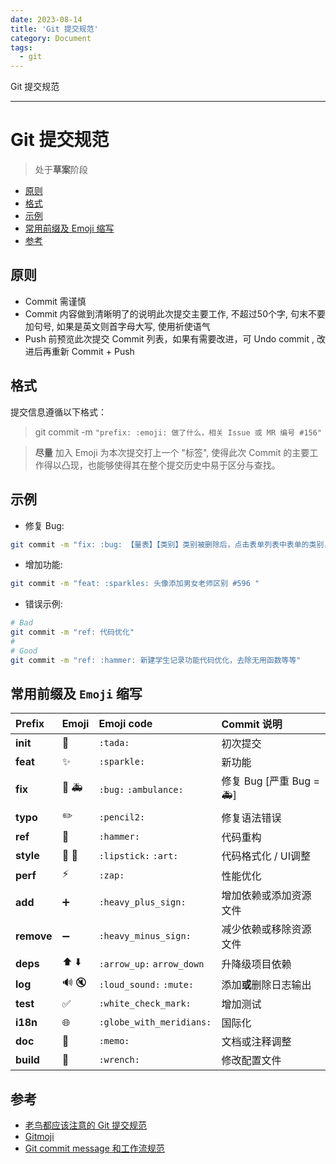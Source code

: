```yaml
---
date: 2023-08-14
title: 'Git 提交规范'
category: Document
tags:
  - git
---
```


Git 提交规范

---

# Git 提交规范

> 处于**草案**阶段

* [原则](#原则)
* [格式](#格式)
* [示例](#示例)
* [常用前缀及 Emoji 缩写](#常用前缀及-emoji-缩写)
* [参考](#参考)

## 原则
* Commit 需谨慎
* Commit 内容做到清晰明了的说明此次提交主要工作, 不超过50个字, 句末不要加句号, 如果是英文则首字母大写, 使用祈使语气
* Push 前预览此次提交 Commit 列表，如果有需要改进，可 Undo commit , 改进后再重新 Commit + Push


## 格式
提交信息遵循以下格式：

> git commit -m `"prefix: :emoji: 做了什么，相关 Issue 或 MR 编号 #156"`

> **尽量** 加入 Emoji 为本次提交打上一个 "标签", 使得此次 Commit 的主要工作得以凸现，也能够使得其在整个提交历史中易于区分与查找。


## 示例
- 修复 Bug:
```sh
git commit -m "fix: :bug: 【量表】【类别】类别被删除后，点击表单列表中表单的类别，显示不正确 #386 "
```

- 增加功能:
```sh
git commit -m "feat: :sparkles: 头像添加男女老师区别 #596 "
```

- 错误示例:
```sh
# Bad
git commit -m "ref: 代码优化"
#
# Good
git commit -m "ref: :hammer: 新建学生记录功能代码优化，去除无用函数等等"
```

## 常用前缀及 `Emoji` 缩写


Prefix     | Emoji              | Emoji code            | Commit 说明
:----      | :----              | :----                 | :----
**init**   | :tada:             | `:tada:`              | 初次提交
**feat**   | :sparkles:         | `:sparkle:`           | 新功能
**fix**    | :bug: :ambulance:  | `:bug:` `:ambulance:` | 修复 Bug [严重 Bug = 🚑]
**typo**   | :pencil2:          | `:pencil2:`           | 修复语法错误
**ref**    | :hammer:           | `:hammer:`            | 代码重构
**style**  | :lipstick: :art:   | `:lipstick:` `:art:`  | 代码格式化 / UI调整
**perf**   | :zap:              | `:zap:`               | 性能优化
**add**    | :heavy_plus_sign:  | `:heavy_plus_sign:`   | 增加依赖或添加资源文件
**remove** | :heavy_minus_sign: | `:heavy_minus_sign:`  | 减少依赖或移除资源文件
**deps**   | :arrow_up: :arrow_down: | `:arrow_up:` `arrow_down`  | 升降级项目依赖
**log**    | :loud_sound: :mute:|`:loud_sound:` `:mute:` | 添加**或**删除日志输出
**test**   | :white_check_mark: | `:white_check_mark: ` | 增加测试
**i18n**   | :globe_with_meridians: | `:globe_with_meridians:` | 国际化
**doc**    | :memo:             | `:memo:`              | 文档或注释调整
**build**  | :wrench:           | `:wrench:`            | 修改配置文件

## 参考
- [老鸟都应该注意的 Git 提交规范](http://www.cnblogs.com/ctaodream/p/6066694.html)
- [Gitmoji](https://gitmoji.carloscuesta.me/)
- [Git commit message 和工作流规范](https://cloud.tencent.com/developer/article/1004656)








